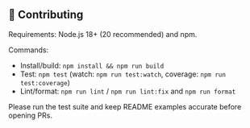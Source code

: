## 🤝 Contributing

Requirements: Node.js 18+ (20 recommended) and npm.

Commands:
- Install/build: `npm install && npm run build`
- Test: `npm test` (watch: `npm run test:watch`, coverage: `npm run test:coverage`)
- Lint/format: `npm run lint` / `npm run lint:fix` and `npm run format`

Please run the test suite and keep README examples accurate before opening PRs.

